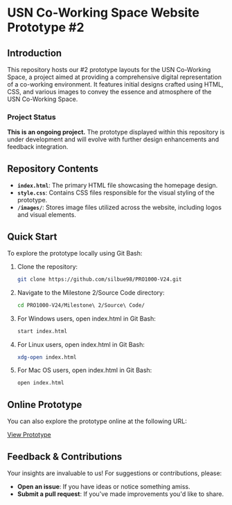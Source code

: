 # USN Co-Working Space Website Prototype #2

## Introduction
This repository hosts our #2 prototype layouts for the USN Co-Working Space, a project aimed at providing a comprehensive digital representation of a co-working environment. It features initial designs crafted using HTML, CSS, and various images to convey the essence and atmosphere of the USN Co-Working Space.

### Project Status
**This is an ongoing project.** The prototype displayed within this repository is under development and will evolve with further design enhancements and feedback integration.

## Repository Contents
- **`index.html`**: The primary HTML file showcasing the homepage design.
- **`style.css`**: Contains CSS files responsible for the visual styling of the prototype.
- **`/images/`**: Stores image files utilized across the website, including logos and visual elements.

## Quick Start
To explore the prototype locally using Git Bash:
1. Clone the repository:
      ```bash
      git clone https://github.com/silbue98/PRO1000-V24.git
      
2. Navigate to the Milestone 2/Source Code directory:
      ```bash
     cd PRO1000-V24/Milestone\ 2/Source\ Code/
 
3. For Windows users, open index.html in Git Bash:
     ```bash
    start index.html
     
4. For Linux users, open index.html in Git Bash:
     ```bash
   xdg-open index.html

5. For Mac OS users, open index.html in Git Bash:
      ```bash
      open index.html

## Online Prototype

You can also explore the prototype online at the following URL:

[View Prototype](https://dubium.no/utkast/)


## Feedback & Contributions

Your insights are invaluable to us! For suggestions or contributions, please:

- **Open an issue**: If you have ideas or notice something amiss.
- **Submit a pull request**: If you've made improvements you'd like to share.

